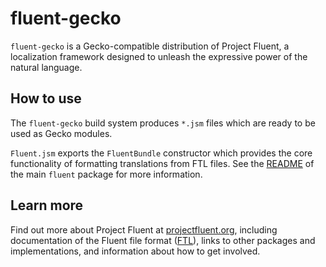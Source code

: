 # fluent-gecko

`fluent-gecko` is a Gecko-compatible distribution of Project Fluent,
a localization framework designed to unleash the expressive power of the
natural language.


## How to use

The `fluent-gecko` build system produces `*.jsm` files which are ready to be
used as Gecko modules.

`Fluent.jsm` exports the `FluentBundle` constructor which provides the
core functionality of formatting translations from FTL files.  See the
[README][] of the main `fluent` package for more information.


## Learn more

Find out more about Project Fluent at [projectfluent.org][], including
documentation of the Fluent file format ([FTL][]), links to other packages and
implementations, and information about how to get involved.


[README]: ../fluent/README.md
[projectfluent.org]: https://projectfluent.org
[FTL]: https://projectfluent.org/fluent/guide/
